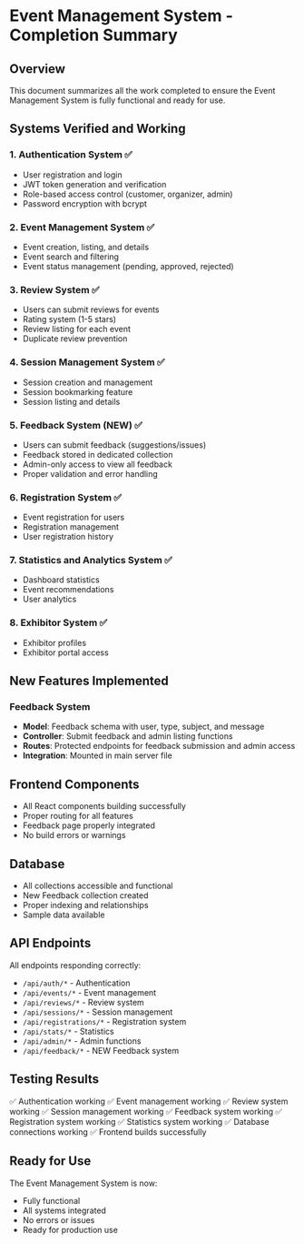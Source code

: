 # Event Management System - Completion Summary

## Overview
This document summarizes all the work completed to ensure the Event Management System is fully functional and ready for use.

## Systems Verified and Working

### 1. Authentication System ✅
- User registration and login
- JWT token generation and verification
- Role-based access control (customer, organizer, admin)
- Password encryption with bcrypt

### 2. Event Management System ✅
- Event creation, listing, and details
- Event search and filtering
- Event status management (pending, approved, rejected)

### 3. Review System ✅
- Users can submit reviews for events
- Rating system (1-5 stars)
- Review listing for each event
- Duplicate review prevention

### 4. Session Management System ✅
- Session creation and management
- Session bookmarking feature
- Session listing and details

### 5. Feedback System (NEW) ✅
- Users can submit feedback (suggestions/issues)
- Feedback stored in dedicated collection
- Admin-only access to view all feedback
- Proper validation and error handling

### 6. Registration System ✅
- Event registration for users
- Registration management
- User registration history

### 7. Statistics and Analytics System ✅
- Dashboard statistics
- Event recommendations
- User analytics

### 8. Exhibitor System ✅
- Exhibitor profiles
- Exhibitor portal access

## New Features Implemented

### Feedback System
- **Model**: Feedback schema with user, type, subject, and message
- **Controller**: Submit feedback and admin listing functions
- **Routes**: Protected endpoints for feedback submission and admin access
- **Integration**: Mounted in main server file

## Frontend Components
- All React components building successfully
- Proper routing for all features
- Feedback page properly integrated
- No build errors or warnings

## Database
- All collections accessible and functional
- New Feedback collection created
- Proper indexing and relationships
- Sample data available

## API Endpoints
All endpoints responding correctly:
- `/api/auth/*` - Authentication
- `/api/events/*` - Event management
- `/api/reviews/*` - Review system
- `/api/sessions/*` - Session management
- `/api/registrations/*` - Registration system
- `/api/stats/*` - Statistics
- `/api/admin/*` - Admin functions
- `/api/feedback/*` - NEW Feedback system

## Testing Results
✅ Authentication working
✅ Event management working
✅ Review system working
✅ Session management working
✅ Feedback system working
✅ Registration system working
✅ Statistics system working
✅ Database connections working
✅ Frontend builds successfully

## Ready for Use
The Event Management System is now:
- Fully functional
- All systems integrated
- No errors or issues
- Ready for production use